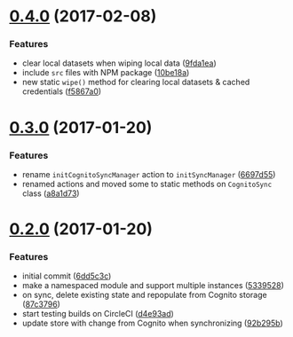 <a name="0.4.0"></a>
# [0.4.0](https://github.com/lightmakercanada/vuex-cognito-sync/compare/v0.3.0...v0.4.0) (2017-02-08)


### Features

* clear local datasets when wiping local data ([9fda1ea](https://github.com/lightmakercanada/vuex-cognito-sync/commit/9fda1ea))
* include `src` files with NPM package ([10be18a](https://github.com/lightmakercanada/vuex-cognito-sync/commit/10be18a))
* new static `wipe()` method for clearing local datasets & cached credentials ([f5867a0](https://github.com/lightmakercanada/vuex-cognito-sync/commit/f5867a0))



<a name="0.3.0"></a>
# [0.3.0](https://github.com/lightmakercanada/vuex-cognito-sync/compare/v0.2.0...v0.3.0) (2017-01-20)


### Features

* rename `initCognitoSyncManager` action to `initSyncManager` ([6697d55](https://github.com/lightmakercanada/vuex-cognito-sync/commit/6697d55))
* renamed actions and moved some to static methods on `CognitoSync` class ([a8a1d73](https://github.com/lightmakercanada/vuex-cognito-sync/commit/a8a1d73))



<a name="0.2.0"></a>
# [0.2.0](https://github.com/lightmakercanada/vuex-cognito-sync/compare/6dd5c3c...v0.2.0) (2017-01-20)


### Features

* initial commit ([6dd5c3c](https://github.com/lightmakercanada/vuex-cognito-sync/commit/6dd5c3c))
* make a namespaced module and support multiple instances ([5339528](https://github.com/lightmakercanada/vuex-cognito-sync/commit/5339528))
* on sync, delete existing state and repopulate from Cognito storage ([87c3796](https://github.com/lightmakercanada/vuex-cognito-sync/commit/87c3796))
* start testing builds on CircleCI ([d4e93ad](https://github.com/lightmakercanada/vuex-cognito-sync/commit/d4e93ad))
* update store with change from Cognito when synchronizing ([92b295b](https://github.com/lightmakercanada/vuex-cognito-sync/commit/92b295b))



